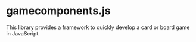 # gamecomponents.js

This library provides a framework to quickly develop a card or board game in JavaScript.